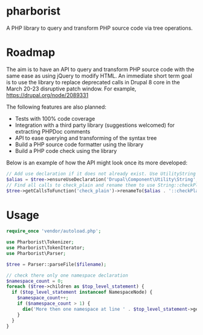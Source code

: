 pharborist
==========

A PHP library to query and transform PHP source code via tree operations.

# Roadmap
The aim is to have an API to query and transform PHP source code with the same ease as using jQuery to modify HTML. An immediate short term goal is to use the library to replace deprecated calls in Drupal 8 core in the March 20-23 disruptive patch window. For example, https://drupal.org/node/2089331

The following features are also planned:
* Tests with 100% code coverage
* Integration with a third party library (suggestions welcomed) for extracting PHPDoc comments
* API to ease querying and transforming of the syntax tree
* Build a PHP source code formatter using the library
* Build a PHP code check using the library

Below is an example of how the API might look once its more developed:

```php
// Add use declaration if it does not already exist. Use UtilityString alias if conflict
$alias = $tree->ensureUseDeclaration('Drupal\Component\Utility\String', 'UtilityString');
// Find all calls to check_plain and rename them to use String::checkPlain
$tree->getCallsToFunction('check_plain')->renameTo($alias . '::checkPlain');
```

# Usage
```php
require_once 'vendor/autoload.php';

use Pharborist\Tokenizer;
use Pharborist\TokenIterator;
use Pharborist\Parser;

$tree = Parser::parseFile($filename);

// check there only one namespace declaration
$namespace_count = 0;
foreach ($tree->children as $top_level_statement) {
  if ($top_level_statement instanceof NamespaceNode) {
    $namespace_count++;
    if ($namespace_count > 1) {
      die('More then one namespace at line ' . $top_level_statement->getSourcePosition());
    }
  }
}
```
